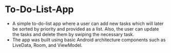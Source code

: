 # To-Do-List-App
* A simple to-do-list app where a user can add new tasks which will later be sorted by priority and provided as a list. Also, the user can update the tasks and delete them by swiping the necessary task. 
* The app was built using basic Android architecture components such as LiveData, Room, and ViewModel. 
